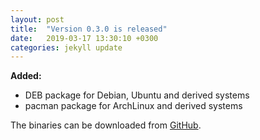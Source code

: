 ```yaml
---
layout: post
title:  "Version 0.3.0 is released"
date:   2019-03-17 13:30:10 +0300
categories: jekyll update
---
```

**Added:**

- DEB package for Debian, Ubuntu and derived systems
- pacman package for ArchLinux and derived systems

The binaries can be downloaded from [GitHub](https://github.com/vsvyatski/kmeldb-ui/releases/tag/v0.3.0).
